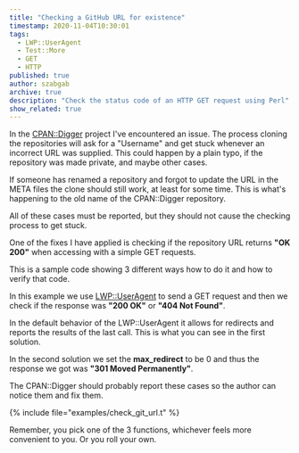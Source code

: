 ```yaml
---
title: "Checking a GitHub URL for existence"
timestamp: 2020-11-04T10:30:01
tags:
  - LWP::UserAgent
  - Test::More
  - GET
  - HTTP
published: true
author: szabgab
archive: true
description: "Check the status code of an HTTP GET request using Perl"
show_related: true
---
```



In the [CPAN::Digger](/cpan-digger) project I've encountered an issue. The process cloning the repositories will ask for a "Username"
and get stuck whenever an incorrect URL was supplied. This could happen by a plain typo, if the repository was made private, and maybe other cases.

If someone has renamed a repository and forgot to update the URL in the META files the clone should still work, at least for some time.
This is what's happening to the old name of the CPAN::Digger repository.

All of these cases must be reported, but they should not cause the checking process to get stuck.

One of the fixes I have applied is checking if the repository URL returns **"OK 200"** when accessing with a simple GET requests.


This is a sample code showing 3 different ways how to do it and how to verify that code.

In this example we use [LWP::UserAgent](https://metacpan.org/pod/LWP::UserAgent) to send a GET request and then we check
if the response was **"200 OK"** or **"404 Not Found"**.

In the default behavior of the LWP::UserAgent it allows for redirects and reports the results of the last call. This is
what you can see in the first solution.

In the second solution we set the **max_redirect** to be 0 and thus the response we got was **"301 Moved Permanently"**.

The CPAN::Digger should probably report these cases so the author can notice them and fix them.

{% include file="examples/check_git_url.t" %}

Remember, you pick one of the 3 functions, whichever feels more convenient to you. Or you roll your own.
